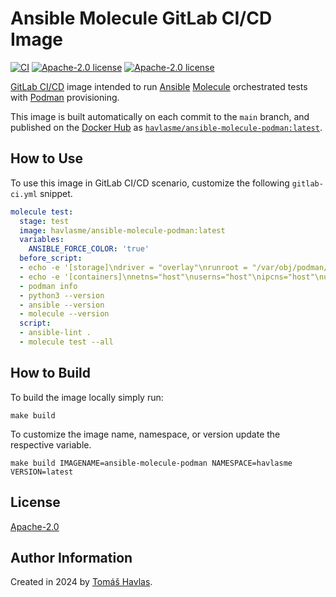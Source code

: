 Ansible Molecule GitLab CI/CD Image
===================================

[![CI][gitlabci-image]][gitlabci-link]
[![Apache-2.0 license][dockerhub-image]][dockerhub-link]
[![Apache-2.0 license][license-image]][license-link]

[GitLab CI/CD](https://docs.gitlab.com/ee/ci/) image intended to run [Ansible](https://www.ansible.com/) [Molecule](https://ansible.readthedocs.io/projects/molecule/) orchestrated tests with [Podman](https://podman.io/) provisioning.

This image is built automatically on each commit to the `main` branch, and published on the [Docker Hub](https://hub.docker.com/) as [`havlasme/ansible-molecule-podman:latest`](https://hub.docker.com/repository/docker/havlasme/ansible-molecule-podman/general).

How to Use
----------

To use this image in GitLab CI/CD scenario, customize the following `gitlab-ci.yml` snippet.

```yaml title="gitlab-ci.yml"
molecule test:
  stage: test
  image: havlasme/ansible-molecule-podman:latest
  variables:
    ANSIBLE_FORCE_COLOR: 'true'
  before_script:
  - echo -e '[storage]\ndriver = "overlay"\nrunroot = "/var/obj/podman/storage"\ngraphroot = "/var/obj/podman/storage"\n[storage.options.overlay]\nmount_program = "/usr/bin/fuse-overlayfs"\nmountopt = "nodev,metacopy=on"' > /etc/containers/storage.conf
  - echo -e '[containers]\nnetns="host"\nuserns="host"\nipcns="host"\nutsns="host"\ncgroupns="host"\ncgroups="disabled"\n[engine]\ncgroup_manager = "cgroupfs"\nevents_logger = "file"' > /etc/containers/containers.conf
  - podman info
  - python3 --version
  - ansible --version
  - molecule --version
  script:
  - ansible-lint .
  - molecule test --all
```

How to Build
------------

To build the image locally simply run:

```shell
make build
```

To customize the image name, namespace, or version update the respective variable.

```shell
make build IMAGENAME=ansible-molecule-podman NAMESPACE=havlasme VERSION=latest
```

License
-------

[Apache-2.0][license-link]

Author Information
------------------

Created in 2024 by [Tomáš Havlas](https://havlas.me/).


[license-image]: https://img.shields.io/badge/license-Apache2.0-blue.svg?style=flat-square
[license-link]: LICENSE

[dockerhub-image]: https://img.shields.io/docker/pulls/havlasme/ansible-molecule-podman?style=flat-square
[dockerhub-link]: https://hub.docker.com/r/havlasme/ansible-molecule-podman

[gitlabci-image]: https://img.shields.io/gitlab/pipeline-status/havlas.me/docker-ansible-molecule-podman?style=flat-square
[gitlabci-link]: https://gitlab.com/havlas.me/docker-ansible-molecule-podman/-/pipelines
